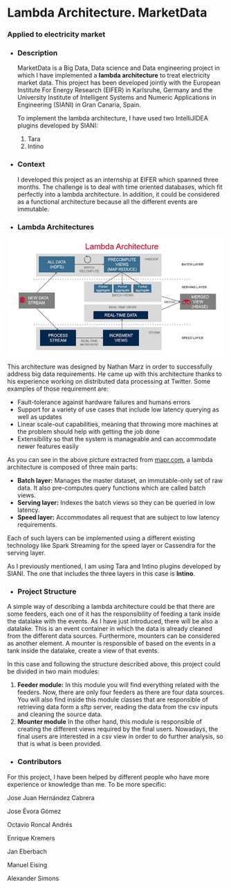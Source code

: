 # Lambda Architecture. MarketData
### Applied to electricity market

* ### Description

    MarketData is a Big Data, Data science and Data engineering project in which I have implemented a **lambda architecture** to treat electricity market data. This project has been developed jointly with the European Institute For Energy Research (EIFER) in Karlsruhe, Germany and the University Institute of Intelligent Systems and Numeric Applications in Engineering (SIANI) in Gran Canaria, Spain.
    
    To implement the lambda architecture, I have used two IntelliJIDEA plugins developed by SIANI:
    
    1. Tara
    2. Intino
    
* ### Context

    I developed this project as an internship at EIFER which spanned three months. The challenge is to deal with time oriented databases, which fit perfectly into a lambda architecture. In addition, it could be considered as a functional architecture because all the different events are immutable.
    
* ### Lambda Architectures
![Lambda architecture image](./lambda_architecture.PNG)

This architecture was designed by Nathan Marz in order to successfully address big data requirements. He came up with this architecture thanks to his experience  working on distributed data processing at Twitter. Some examples of those requirement are:
* Fault-tolerance against hardware failures and humans errors
* Support for a variety of use cases that include low latency querying as well as updates
* Linear scale-out capabilities, meaning that throwing more machines at the problem should help with getting the job done
* Extensibility so that the system is manageable and can accommodate newer features easily

As you can see in the above picture extracted from [mapr.com](https://mapr.com/developercentral/lambda-architecture/), a lambda architecture is composed of three main parts:
* **Batch layer:** Manages the master dataset, an immutable-only set of raw data. It also pre-computes query functions which are called batch views.
* **Serving layer:** Indexes the batch views so they can be queried in low latency. 
* **Speed layer:** Accommodates all request that are subject to low latency requirements.

Each of such layers can be implemented using a different existing technology like Spark Streaming for the speed layer or Cassendra for the serving layer.

As I previously mentioned, I am using Tara and Intino plugins developed by SIANI. The one that includes the three layers in this case is **Intino**.

* ### Project Structure

A simple way of describing a lambda architecture could be that there are some feeders, each one of it has the responsibility of feeding a tank inside the datalake with the events. As I have just introduced, there will be also a datalake. This is an event container in which the data is already cleaned from the different data sources. Furthermore, mounters can be considered as another element. A mounter is responsible of based on the events in a tank inside the datalake, create a view of that events.

In this case and following the structure described above, this project could be divided in two main modules:
1. **Feeder module:** In this module you will find everything related with the feeders. Now, there are only four feeders as there are four data sources. You will also find inside this module classes that are responsible of retrieving data form a sftp server, reading the data from the csv inputs and cleaning the source data.
2. **Mounter module** In the other hand, this module is responsible of creating the different views required by the final users. Nowadays, the final users are interested in a csv view in order to do further analysis, so that is what is been provided.

* ### Contributors

For this project, I have been helped by different people who have more experience or knowledge than me. To be more specific:

Jose Juan Hernández Cabrera

Jose Évora Gómez

Octavio Roncal Andrés

Enrique Kremers

Jan Eberbach

Manuel Eising

Alexander Simons